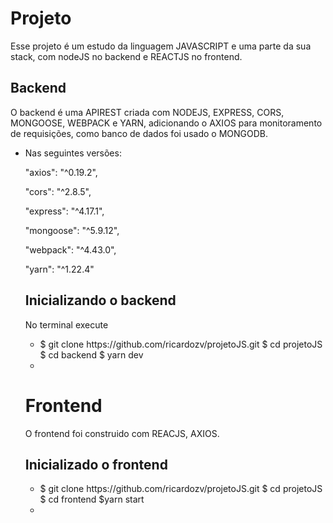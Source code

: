 <h1>Projeto</h1>
<p>Esse projeto é um estudo da linguagem JAVASCRIPT e uma parte da sua stack, com nodeJS no backend e REACTJS no frontend. 
</p>
<h2>Backend</h2>
<p>O backend é uma APIREST criada com NODEJS, EXPRESS, CORS, MONGOOSE, WEBPACK e YARN, adicionando o AXIOS para monitoramento de requisições, como banco de dados foi usado o MONGODB.</p>

<ul>
    <li>
   <p> Nas seguintes versões:</p>
    <p>"axios": "^0.19.2",</p>
    <p>"cors": "^2.8.5",</p>
    <p>"express": "^4.17.1",</p>
    <p>"mongoose": "^5.9.12",</p>
    <p>"webpack": "^4.43.0",</p>
    <p>"yarn": "^1.22.4"</p>
    </li>
</lu>
<h2>Inicializando o backend </h1>
<p1>No terminal execute</p1> 
<ul>
    <li>
        $ git clone https://github.com/ricardozv/projetoJS.git
        $ cd projetoJS 
        $ cd backend 
        $ yarn dev  
    <li>
</ul>

<h1>Frontend</h1>
<p>O frontend foi construido com REACJS, AXIOS. </p>
<h2> Inicializado o frontend </h2>

<ul>
    <li>
    $ git clone https://github.com/ricardozv/projetoJS.git
    $ cd projetoJS
    $ cd frontend 
    $yarn start
    <li>
</ul>